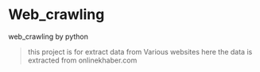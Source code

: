 # Web_crawling
web_crawling by python
>this project is for extract data from Various websites here the data is extracted from onlinekhaber.com


